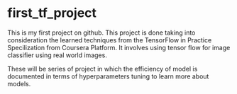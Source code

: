 # first_tf_project
This is my first project on github. This project is done taking into consideration the learned techniques from the TensorFlow in Practice Specilization from Coursera Platform. It involves using tensor flow for image classifier using real world images.

These will be series of project in which the efficiency of model is documented in terms of hyperparameters tuning to learn more about models.
